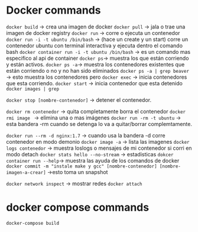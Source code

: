 # Docker commands

`docker build` -> crea una imagen de docker
`docker pull` -> jala o trae una imagen de docker registry
`docker run` -> corre o ejecuta un contenedor
`docker run -i -t ubuntu /bin/bash` -> (hace un create y un start) corre un contenedor ubuntu con terminal interactiva y ejecuta dentro el comando bash
`docker container run -i -t ubuntu /bin/bash` -> es un comando mas especifico al api de container
`docker ps`-> muestra los que están corriendo y están activos.
`docker ps -a`-> muestra los contenedores existentes que están corriendo o no y no han sido eliminados
`docker ps -a | grep beaver` -> esto muestra los contenedores pero
`docker exec` -> inicia contenedores que esta corriendo.
`docker start` -> inicia contenedor que esta detenido
`docker images | grep `


`docker stop [nombre-contenedor]` -> detener el contenedor.

`docker rm contenedor` -> quita completamente borra el contenedor
`docker rmi image ` -> elimina una o mas imágenes
`docker run -rm -t ubuntu` -> esta bandera -rm cuando se detenga lo va a quitar/borrar complemtamente.

`docker run --rm -d nginx:1.7` -> cuando usa la bandera -d corre contenedor en modo demonio
`docker image -a` -> lista las imagenes
`docker logs contenedor` -> muestra loslogs o mensajes de mi contenedor si corri en modo detach
`docker stats hello --no-stream` -> estadisticas
`dokcer container run --help`-> muestra las ayuda de los comandos de docker
`docker commit -m "instale make y gcc" [nombre-contenedor] [nombre-imagen-a-crear]` ->esto toma un snapshot

`docker network inspect` -> mostrar redes
`docker attach`

# docker compose commands
`docker-compose build`